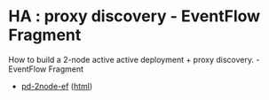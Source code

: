 # HA : proxy discovery - EventFlow Fragment

How to build a 2-node active active deployment + proxy discovery. - EventFlow Fragment

* [pd-2node-ef](src/site/markdown/index.md) ([html](https://plord12.github.io/samples/10.4.0/highavailability/pd-2node/pd-2node-ef/))
